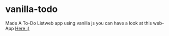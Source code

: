 # vanilla-todo
Made A To-Do Listweb app using vanilla js you can have a look at this web-App
[Here :)](https://devagile.github.io/vanila-js-ToDo-List/)
